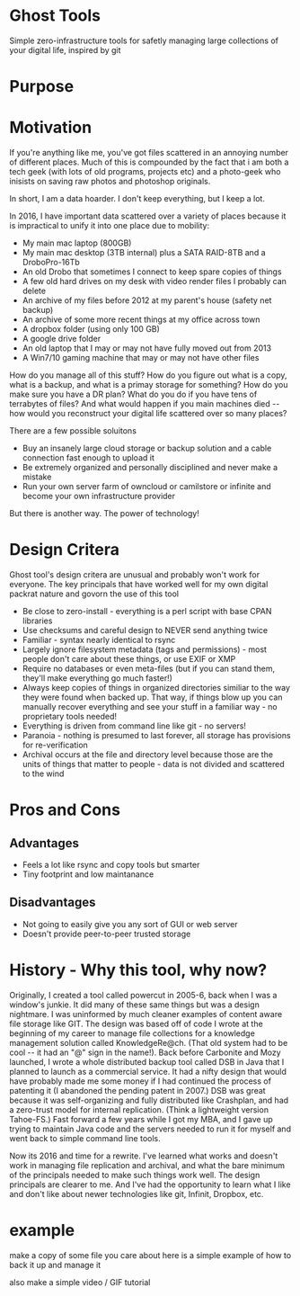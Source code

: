 # Ghost Tools

Simple zero-infrastructure tools for safetly managing large collections of your digital life, inspired by git

# Purpose




# Motivation

If you're anything like me, you've got files scattered in an annoying number of different places. Much of this is compounded by the fact that i am both a tech geek (with lots of old programs, projects etc) and a photo-geek who inisists on saving raw photos and photoshop originals. 

In short, I am a data hoarder. I don't keep everything, but I keep a lot.

In 2016, I have important data scattered over a variety of places because it is impractical to unify it into one place due to mobility:

- My main mac laptop (800GB)
- My main mac desktop (3TB internal) plus a SATA RAID-8TB and a DroboPro-16Tb
- An old Drobo that sometimes I connect to keep spare copies of things
- A few old hard drives on my desk with video render files I probably can delete
- An archive of my files before 2012 at my parent's house (safety net backup)
- An archive of some more recent things at my office across town
- A dropbox folder (using only 100 GB)
- A google drive folder
- An old laptop that I may or may not have fully moved out from 2013
- A Win7/10 gaming machine that may or may not have other files

How do you manage all of this stuff? How do you figure out what is a copy, what is a backup, and what is a primay storage for something? How do you make sure you have a DR plan? What do you do if you have tens of terrabytes of files? And what would happen if you main machines died -- how would you reconstruct your digital life scattered over so many places?

There are a few possible soluitons

- Buy an insanely large cloud storage or backup solution and a cable connection fast enough to upload it
- Be extremely organized and personally disciplined and never make a mistake
- Run your own server farm of owncloud or camilstore or infinite and become your own infrastructure provider

But there is another way. The power of technology!

# Design Critera

Ghost tool's design critera are unusual and probably won't work for everyone. The key principals that have worked well for my own digital packrat nature and govorn the use of this tool

- Be close to zero-install - everything is a perl script with base CPAN libraries
- Use checksums and careful design to NEVER send anything twice
- Familiar - syntax nearly identical to rsync
- Largely ignore filesystem metadata (tags and permissions) - most people don't care about these things, or use EXIF or XMP
- Require no databases or even meta-files (but if you can stand them, they'll make everything go much faster!)
- Always keep copies of things in organized directories similiar to the way they were found when backed up. That way, if things blow up you can manually recover everything and see your stuff in a familiar way - no proprietary tools needed!
- Everything is driven from command line like git - no servers!
- Paranoia - nothing is presumed to last forever, all storage has provisions for re-verification
- Archival occurs at the file and directory level because those are the units of things that matter to people - data is not divided and scattered to the wind

# Pros and Cons

## Advantages

- Feels a lot like rsync and copy tools but smarter
- Tiny footprint and low maintanance

## Disadvantages

- Not going to easily give you any sort of GUI or web server
- Doesn't provide peer-to-peer trusted storage




# History - Why this tool, why now?

Originally, I created a tool called powercut in 2005-6, back when I was a window's junkie. It did many of these same things but was a design nightmare. I was uninformed by much cleaner examples of content aware file storage like GIT. The design was based off of code I wrote at the beginning of my career to manage file collections for a knowledge management solution called KnowledgeRe@ch. (That old system had to be cool -- it had an "@" sign in the name!). Back before Carbonite and Mozy launched, I wrote a whole distributed backup tool called DSB in Java that I planned to launch as a commercial service. It had a nifty design that would have probably made me some money if I had continued the process of patenting it (I abandoned the pending patent in 2007.) DSB was great because it was self-organizing and fully distributed like Crashplan, and had a zero-trust model for internal replication. (Think a lightweight version Tahoe-FS.) Fast forward a few years while I got my MBA, and I gave up trying to maintain Java code and the servers needed to run it for myself and went back to simple command line tools. 

Now its 2016 and time for a rewrite. I've learned what works and doesn't work in managing file replication and archival, and what the bare minimum of the principals needed to make such things work well. The design principals are clearer to me. And I've had the opportunity to learn what I like and don't like about newer technologies like git, Infinit, Dropbox, etc.

# example

make a copy of some file you care about
here is a simple example of how to back it up and manage it

also make a simple video / GIF tutorial





